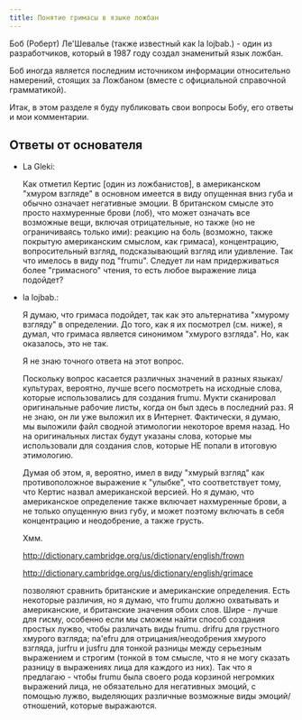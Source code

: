 ```yaml
---
title: Понятие гримасы в языке ложбан
---
```


<div class="lojbo simple_blockquotes"></div>

Боб (Роберт) Ле'Шевалье (также известный как la lojbab.) - один из разработчиков, который в 1987 году создал знаменитый язык ложбан.

Боб иногда является последним источником информации относительно намерений, стоящих за Ложбаном (вместе с официальной справочной грамматикой).

Итак, в этом разделе я буду публиковать свои вопросы Бобу, его ответы и мои комментарии.

## Ответы от основателя

* La Gleki:

	Как отметил Кертис [один из ложбанистов], в американском "хмуром взгляде" в основном имеется в виду опущенная вниз губа и обычно означает негативные эмоции. В британском смысле это просто нахмуренные брови (лоб), что может означать все возможные вещи, включая отрицательные, но также (но не ограничиваясь только ими): реакцию на боль (возможно, также покрытую американским смыслом, как гримаса), концентрацию, вопросительный взгляд, подсказывающий взгляд или удивление. Так что имелось в виду под "frumu". Следует ли нам придерживаться более "гримасного" чтения, то есть любое выражение лица подойдет?
* la lojbab.:

	Я думаю, что гримаса подойдет, так как это альтернатива "хмурому взгляду" в определении. До того, как я их посмотрел (см. ниже), я думал, что гримаса является синонимом "хмурого взгляда". Но, как оказалось, это не так.
	
	Я не знаю точного ответа на этот вопрос.
	
	Поскольку вопрос касается различных значений в разных языках/культурах, вероятно, лучше всего посмотреть на исходные слова, которые использовались для создания frumu. Мукти сканировал оригинальные рабочие листы, когда он был здесь в последний раз. Я не знаю, он ли уже выложил их в Интернет. Фактически, я думаю, мы выложили файл сводной этимологии некоторое время назад. Но на оригинальных листах будут указаны слова, которые мы использовали для создания слов, которые НЕ попали в итоговую этимологию.
	
	Думая об этом, я, вероятно, имел в виду "хмурый взгляд" как противоположное выражение к "улыбке", что соответствует тому, что Кертис назвал американской версией. Но я думаю, что американское определение также включает нахмуренные брови, а не только опущенную вниз губу, и может поэтому включать в себя концентрацию и неодобрение, а также грусть.
	
	Хмм.
	
	http://dictionary.cambridge.org/us/dictionary/english/frown

	http://dictionary.cambridge.org/us/dictionary/english/grimace

	позволяют сравнить британские и американские определения. Есть некоторые различия, но я думаю, что frumu должно охватывать и американские, и британские значения обоих слов.
	Шире - лучше для гисму, особенно если мы сможем найти способ создания простых лужво, чтобы различать виды frumu. drifru для грустного хмурого взгляда; na'efru для отрицания/неодобрения хмурого взгляда, jurfru и jusfru для тонкой разницы между серьезным выражением и строгим (тонкой в том смысле, что я не могу сказать разницу в выражениях лица для каждого из них). Так что я предлагаю - чтобы frumu была своего рода корзиной негромких выражений лица, не обязательно для негативных эмоций, с помощью лужво, выделяющих различные возможные виды эмоций/отношений, которые выражаются.